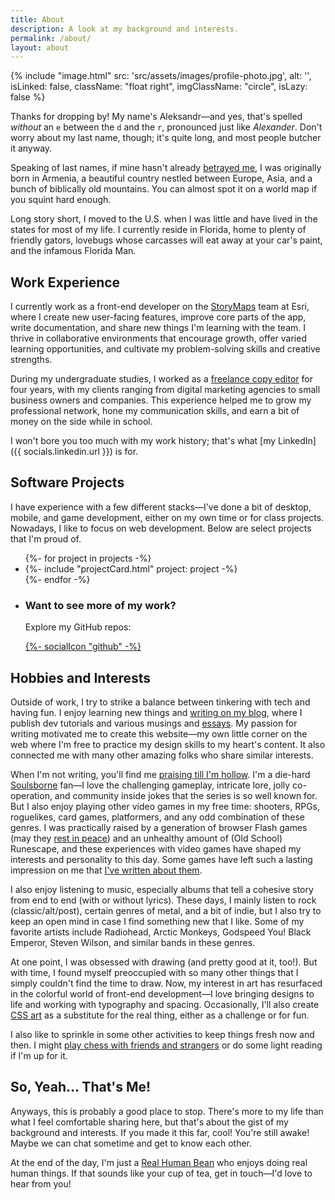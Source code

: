 ```yaml
---
title: About
description: A look at my background and interests.
permalink: /about/
layout: about
---
```


<p>
  {% include "image.html" src: 'src/assets/images/profile-photo.jpg', alt: '', isLinked: false, className: "float right", imgClassName: "circle", isLazy: false %}
</p>

Thanks for dropping by! My name's Aleksandr—and yes, that's spelled *without* an `e` between the `d` and the `r`, pronounced just like *Alexander*. Don't worry about my last name, though; it's quite long, and most people butcher it anyway.

Speaking of last names, if mine hasn't already [betrayed me](http://www.armeniapedia.org/wiki/Armenian_Last_Names), I was originally born in Armenia, a beautiful country nestled between Europe, Asia, and a bunch of biblically old mountains. You can almost spot it on a world map if you squint hard enough.

Long story short, I moved to the U.S. when I was little and have lived in the states for most of my life. I currently reside in Florida, home to plenty of friendly gators, lovebugs whose carcasses will eat away at your car's paint, and the infamous Florida Man.

## Work Experience

I currently work as a front-end developer on the [StoryMaps](https://storymaps.arcgis.com/) team at Esri, where I create new user-facing features, improve core parts of the app, write documentation, and share new things I'm learning with the team. I thrive in collaborative environments that encourage growth, offer varied learning opportunities, and cultivate my problem-solving skills and creative strengths.

During my undergraduate studies, I worked as a [freelance copy editor](https://www.upwork.com/freelancers/~014eb3a95d4d1fd855?s=1110580753635725312) for four years, with my clients ranging from digital marketing agencies to small business owners and companies. This experience helped me to grow my professional network, hone my communication skills, and earn a bit of money on the side while in school.

I won't bore you too much with my work history; that's what [my LinkedIn]({{ socials.linkedin.url }}) is for.

## Software Projects

I have experience with a few different stacks—I've done a bit of desktop, mobile, and game development, either on my own time or for class projects. Nowadays, I like to focus on web development. Below are select projects that I'm proud of.

<ul class="col-wrap align-center">
  {%- for project in projects -%}
    <li class="project-wrapper">
      {%- include "projectCard.html" project: project -%}
    </li>
  {%- endfor -%}
  <li class="github-cta stack flex-center gap-0 text-center">
    <div>
      <h3 class="fs-base">Want to see more of my work?</h3>
      <p>Explore my GitHub repos:</p>
    </div>
    <a
      class="flex"
      aria-label="View my GitHub profile"
      href="https://github.com/AleksandrHovhannisyan?tab=repositories"
      >{%- socialIcon "github" -%}</a>
  </li>
</ul>

## Hobbies and Interests

Outside of work, I try to strike a balance between tinkering with tech and having fun. I enjoy learning new things and [writing on my blog](/blog/), where I publish dev tutorials and various musings and [essays](/tags/essay/). My passion for writing motivated me to create this website—my own little corner on the web where I'm free to practice my design skills to my heart's content. It also connected me with many other amazing folks who share similar interests.

When I'm not writing, you'll find me [praising till I'm hollow](https://www.youtube.com/watch?v=mp28JPs25ek). I'm a die-hard [Soulsborne](https://en.wikipedia.org/wiki/Souls_(series)) fan—I love the challenging gameplay, intricate lore, jolly co-operation, and community inside jokes that the series is so well known for. But I also enjoy playing other video games in my free time: shooters, RPGs, roguelikes, card games, platformers, and any odd combination of these genres. I was practically raised by a generation of browser Flash games (may they [rest in peace](/blog/rest-in-peace-flash/)) and an unhealthy amount of (Old School) Runescape, and these experiences with video games have shaped my interests and personality to this day. Some games have left such a lasting impression on me that [I've written about them](/tags/gaming/).

I also enjoy listening to music, especially albums that tell a cohesive story from end to end (with or without lyrics). These days, I mainly listen to rock (classic/alt/post), certain genres of metal, and a bit of indie, but I also try to keep an open mind in case I find something new that I like. Some of my favorite artists include Radiohead, Arctic Monkeys, Godspeed You! Black Emperor, Steven Wilson, and similar bands in these genres.

At one point, I was obsessed with drawing (and pretty good at it, too!). But with time, I found myself preoccupied with so many other things that I simply couldn't find the time to draw. Now, my interest in art has resurfaced in the colorful world of front-end development—I love bringing designs to life and working with typography and spacing. Occasionally, I'll also create [CSS art](/art/) as a substitute for the real thing, either as a challenge or for fun.

I also like to sprinkle in some other activities to keep things fresh now and then. I might [play chess with friends and strangers](https://www.chess.com/member/aleksandrhovhannisyan) or do some light reading if I'm up for it.

## So, Yeah... That's Me!

Anyways, this is probably a good place to stop. There's more to my life than what I feel comfortable sharing here, but that's about the gist of my background and interests. If you made it this far, cool! You're still awake! Maybe we can chat sometime and get to know each other.

At the end of the day, I'm just a [Real Human Bean](https://www.youtube.com/watch?v=-DSVDcw6iW8) who enjoys doing real human things. If that sounds like your cup of tea, get in touch—I'd love to hear from you!
